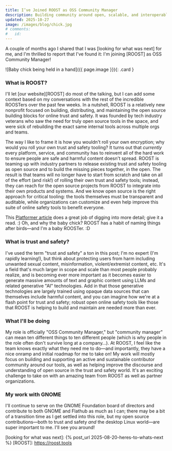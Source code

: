 ```yaml
---
title: I’ve Joined ROOST as OSS Community Manager
description: Building community around open, scalable, and interoperable online safety tools 
updated: 2025-10-27
image: /images/blog/chick.jpg
# comments:
#   id: 
---
```


A couple of months ago I shared that I was [looking for what was next] for me, and I'm thrilled to report that I've found it: I'm joining [ROOST] as OSS Community Manager!

![Baby chick being held in a hand]({{ page.image }}){: .card }

### What is ROOST?

I'll let [our website][ROOST] do most of the talking, but I can add some context based on my conversations with the rest of the incredible ROOSTers over the past few weeks. In a nutshell, ROOST is a relatively new nonprofit focused on building, distributing, and maintaining the open source building blocks for online trust and safety. It was founded by tech industry veterans who saw the need for truly open source tools in the space, and were sick of rebuilding the exact same internal tools across multiple orgs and teams.

The way I like to frame it is how you wouldn't roll your own encryption; why would you roll your own trust and safety tooling? It turns out that _currently_ every platform, service, and community has to reinvent all of the hard work to ensure people are safe and harmful content doesn't spread. ROOST is teaming up with industry partners to release existing trust and safety tooling as open source and to build the missing pieces together, in the open. The result is that teams will no longer have to start from scratch and take on all of the effort (and risk!) of rolling their own trust and safety tools; instead, they can reach for the open source projects from ROOST to integrate into their own products and systems. And we know open source is the right approach for critical tooling: the tools themselves must be transparent and auditable, while organizations can customize and even help improve this suite of online safety tools to benefit everyone.

<!--
_Alternatively: back in the day every e-commerce website would manually implement payments, taking debit/credit card numbers and ensuring PCI compliance—which was a massive amount of work and prone to serious issues if they got it wrong. Then, this little startup called [Stripe](https://stripe.com) came along and made it stupidly simple to accept payments while massively improving the security and compliance story for developers—and now they're just _the way_ that 90% of sites accept payments. Now imagine if Stripe was actually open source, and it's similar to the idea of ROOST when it comes to trust and safety!_
-->

This [Platformer article](https://www.platformer.news/roost-open-source-trust-safety/) does a great job of digging into more detail; give it a read. :) Oh, and why the baby chick? ROOST has a habit of naming things after birds—and I'm a baby ROOSTer. :D

### What is trust and safety?

I've used the term "trust and safety" a ton in this post; I'm no expert (I'm rapidly learning!), but think about protecting users from harm including unwanted sexual content, misinformation, violent/extremist content, etc. It's a field that's much larger in scope and scale than most people probably realize, and is becoming ever more important as it becomes easier to generate massive amounts of text and graphic content using LLMs and related generative "AI" technologies. Add in that those generative technologies are largely trained using opaque data sources that can themselves include harmful content, and you can imagine how we're at a flash point for trust and safety; robust open online safety tools like those that ROOST is helping to build and maintain are needed more than ever.

### What I'll be doing

My role is officially "OSS Community Manager," but "community manager" can mean ten different things to ten different people (which is why people in the role often don't survive long at a company…). At ROOST, I feel like the team knows exactly what they need me to do—and importantly, they have a nice onramp and initial roadmap for me to take on! My work will mostly focus on building and supporting an active and sustainable contributor community around our tools, as well as helping improve the discourse and understanding of open source in the trust and safety world. It's an exciting challenge to take on with an amazing team from ROOST as well as partner organizations.

### My work with GNOME

I'll continue to serve on the GNOME Foundation board of directors and contribute to both GNOME and Flathub as much as I can; there may be a bit of a transition time as I get settled into this role, but my open source contributions—both to trust and safety _and_ the desktop Linux world—are super important to me. I'll see you around!

[looking for what was next]: {% post_url 2025-08-20-heres-to-whats-next %}
[ROOST]: https://roost.tools

